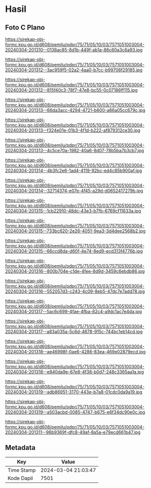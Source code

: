 # Hasil

## Foto C Plano

https://sirekap-obj-formc.kpu.go.id/d608/pemilu/pdpr/75/71/05/10/03/7571051003004-20240304-201310--0138ac85-8d1b-449f-ab1a-86c60a3c6a93.jpg

https://sirekap-obj-formc.kpu.go.id/d608/pemilu/pdpr/75/71/05/10/03/7571051003004-20240304-201312--3ac959f5-02a2-4aa0-b7cc-b99706f29185.jpg

https://sirekap-obj-formc.kpu.go.id/d608/pemilu/pdpr/75/71/05/10/03/7571051003004-20240304-201312--815f40c3-78f7-47e8-bc55-0c07186ff115.jpg

https://sirekap-obj-formc.kpu.go.id/d608/pemilu/pdpr/75/71/05/10/03/7571051003004-20240304-201313--66da3acc-4294-4721-b600-a86a05cc679c.jpg

https://sirekap-obj-formc.kpu.go.id/d608/pemilu/pdpr/75/71/05/10/03/7571051003004-20240304-201313--f324e01e-01b3-4f1d-b222-af879312ce30.jpg

https://sirekap-obj-formc.kpu.go.id/d608/pemilu/pdpr/75/71/05/10/03/7571051003004-20240304-201313--4c5ce70a-1982-40a6-8d07-78b5ba7b3cb7.jpg

https://sirekap-obj-formc.kpu.go.id/d608/pemilu/pdpr/75/71/05/10/03/7571051003004-20240304-201314--4b3fc2e6-1ad4-4119-92bc-ed4c85b900af.jpg

https://sirekap-obj-formc.kpu.go.id/d608/pemilu/pdpr/75/71/05/10/03/7571051003004-20240304-201314--32714374-e07e-4f45-a29d-d0652417279b.jpg

https://sirekap-obj-formc.kpu.go.id/d608/pemilu/pdpr/75/71/05/10/03/7571051003004-20240304-201315--1cb22910-48dc-43e3-b7fb-6769cf11633a.jpg

https://sirekap-obj-formc.kpu.go.id/d608/pemilu/pdpr/75/71/05/10/03/7571051003004-20240304-201315--733bc620-2e26-4051-9ea3-3d4dee2568b2.jpg

https://sirekap-obj-formc.kpu.go.id/d608/pemilu/pdpr/75/71/05/10/03/7571051003004-20240304-201315--66ccd8da-d60f-4e74-8ed9-ecd313f4776b.jpg

https://sirekap-obj-formc.kpu.go.id/d608/pemilu/pdpr/75/71/05/10/03/7571051003004-20240304-201316--800b704e-c1de-4fee-8d9d-3459c6ebdb86.jpg

https://sirekap-obj-formc.kpu.go.id/d608/pemilu/pdpr/75/71/05/10/03/7571051003004-20240304-201316--552057d3-c243-4c09-8eb5-47dc7e7add78.jpg

https://sirekap-obj-formc.kpu.go.id/d608/pemilu/pdpr/75/71/05/10/03/7571051003004-20240304-201317--5ac6c699-4fae-4fba-82c4-a9dc1ac7e4da.jpg

https://sirekap-obj-formc.kpu.go.id/d608/pemilu/pdpr/75/71/05/10/03/7571051003004-20240304-201317--a83a035a-5c6d-4678-915c-744bc1eb14cd.jpg

https://sirekap-obj-formc.kpu.go.id/d608/pemilu/pdpr/75/71/05/10/03/7571051003004-20240304-201318--ae46998f-0ae6-4286-83ea-469e02879ecd.jpg

https://sirekap-obj-formc.kpu.go.id/d608/pemilu/pdpr/75/71/05/10/03/7571051003004-20240304-201318--e840da9e-67e8-4f38-b0d7-248c3365aa1a.jpg

https://sirekap-obj-formc.kpu.go.id/d608/pemilu/pdpr/75/71/05/10/03/7571051003004-20240304-201319--adb86951-3170-443e-b7a8-01cdc0da9a19.jpg

https://sirekap-obj-formc.kpu.go.id/d608/pemilu/pdpr/75/71/05/10/03/7571051003004-20240304-201319--a503acbd-0085-4747-b675-e6f34dc90e0c.jpg

https://sirekap-obj-formc.kpu.go.id/d608/pemilu/pdpr/75/71/05/10/03/7571051003004-20240304-201311--96b9369f-dfc8-49af-8a5a-e79ecd661b47.jpg


## Metadata

| Key        | Value               |
| ---------- | ------------------- |
| Time Stamp | 2024-03-04 21:03:47 |
| Kode Dapil | 7501                |



